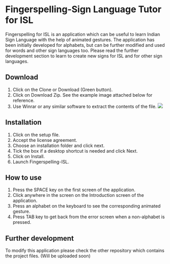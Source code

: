 # Fingerspelling-Sign Language Tutor for ISL

Fingerspelling for ISL is an application which can be useful to learn Indian Sign Language with the help of animated gestures. The application has been initially developed for alphabets, but can be further modified and used for words and other sign languages too. Please read the further development section to learn to create new signs for ISL and for other sign languages.


## Download 
1. Click on the Clone or Download (Green button).
2. Click on Download Zip. See the example image attached below for reference.
3. Use Winrar or any similar software to extract the contents of the file.
![](https://i.stack.imgur.com/ChD9R.png)


## Installation
1. Click on the setup file.
2. Accept the license agreement.
3. Choose an installation folder and click next.
4. Tick the box if a desktop shortcut is needed and click Next.
5. Click on Install.
6. Launch Fingerspelling-ISL.

## How to use
1. Press the SPACE key on the first screen of the application.
2. Click anywhere in the screen on the Introduction screen of the application.
3. Press an alphabet on the keyboard to see the corresponding animated gesture.
4. Press TAB key to get back from the error screen when a non-alphabet is pressed.

## Further development
To modify this application please check the other repository which contains the project files. (Will be uploaded soon)
